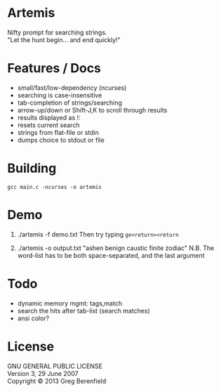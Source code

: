 Artemis
=======
Nifty prompt for searching strings.  
"Let the hunt begin... and end quickly!"

Features / Docs
===============
* small/fast/low-dependency (ncurses)
* searching is case-insensitive
* tab-completion of strings/searching
* arrow-up/down or Shift-J,K to scroll through results
* results displayed as !: <chosen strings>
* <space> resets current search
* strings from flat-file or stdin
* dumps choice to stdout or file

Building
========
    gcc main.c -ncurses -o artemis

Demo
====
1.
    ./artemis -f demo.txt
Then try typing `ge<return><return`

2.
    ./artemis -o output.txt "ashen benign caustic finite zodiac"
N.B. The word-list has to be both space-separated, and the last argument

Todo
====
* dynamic memory mgmt: tags,match
* search the hits after tab-list (search matches)
* ansi color?

License
=======
GNU GENERAL PUBLIC LICENSE  
Version 3, 29 June 2007  
Copyright © 2013 Greg Berenfield
